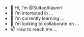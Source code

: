 - 👋 Hi, I’m @SultanAlasmri
- 👀 I’m interested in ...
- 🌱 I’m currently learning ...
- 💞️ I’m looking to collaborate on ...
- 📫 How to reach me ...

<!---
SultanAlasmri/SultanAlasmri is a ✨ special ✨ repository because its `README.md` (this file) appears on your GitHub profile.
You can click the Preview link to take a look at your changes.
--->
